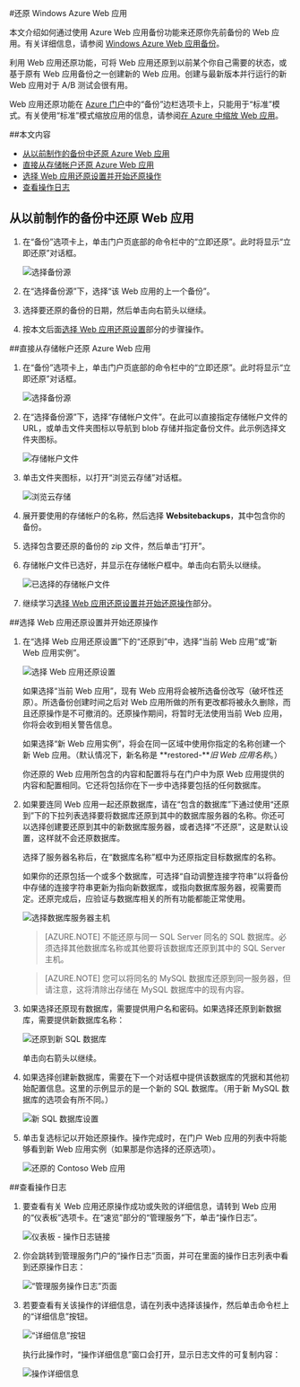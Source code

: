 <properties 
	pageTitle="在 Azure 中还原 Web 应用" 
	description="了解如何从备份还原 Web 应用。" 
	services="app-service\web" 
	documentationCenter="" 
	authors="cephalin" 
	manager="wpickett" 
	editor="jimbe"/>

<tags 
	ms.service="web-sites" 
	ms.date="09/16/2015" 
	wacn.date="01/21/2016"/>

#还原 Windows Azure Web 应用

本文介绍如何通过使用 Azure Web 应用备份功能来还原你先前备份的 Web 应用。有关详细信息，请参阅 [Windows Azure Web 应用备份](/documentation/articles/web-sites-backup/)。

利用 Web 应用还原功能，可将 Web 应用还原到以前某个你自己需要的状态，或基于原有 Web 应用备份之一创建新的 Web 应用。创建与最新版本并行运行的新 Web 应用对于 A/B 测试会很有用。

Web 应用还原功能在 [Azure 门户](http://manage.windowsazure.cn)中的“备份”边栏选项卡上，只能用于“标准”模式。有关使用“标准”模式缩放应用的信息，请参阅[在 Azure 中缩放 Web 应用](/documentation/articles/web-sites-scale)。

##本文内容
- [从以前制作的备份中还原 Azure Web 应用](#PreviousBackup)
- [直接从存储帐户还原 Azure Web 应用](#StorageAccount)
- [选择 Web 应用还原设置并开始还原操作](#RestoreSettings)
- [查看操作日志](#OperationLogs)


<a name="PreviousBackup"></a>
## 从以前制作的备份中还原 Web 应用

1. 在“备份”选项卡上，单击门户页底部的命令栏中的“立即还原”。此时将显示“立即还原”对话框。
	
	![选择备份源][ChooseBackupSource]
	
2. 在“选择备份源”下，选择“该 Web 应用的上一个备份”。
3. 选择要还原的备份的日期，然后单击向右箭头以继续。
4. 按本文后面[选择 Web 应用还原设置](#RestoreSettings)部分的步骤操作。

<a name="StorageAccount"></a>
##直接从存储帐户还原 Azure Web 应用

1. 在“备份”选项卡上，单击门户页底部的命令栏中的“立即还原”。此时将显示“立即还原”对话框。
	
	![选择备份源][ChooseBackupSource]
	
2. 在“选择备份源”下，选择“存储帐户文件”。在此可以直接指定存储帐户文件的 URL，或单击文件夹图标以导航到 blob 存储并指定备份文件。此示例选择文件夹图标。
	
	![存储帐户文件][StorageAccountFile]
	
3. 单击文件夹图标，以打开“浏览云存储”对话框。
	
	![浏览云存储][BrowseCloudStorage]
	

4. 展开要使用的存储帐户的名称，然后选择 **Websitebackups**，其中包含你的备份。
5. 选择包含要还原的备份的 zip 文件，然后单击“打开”。
6. 存储帐户文件已选好，并显示在存储帐户框中。单击向右箭头以继续。
	
	![已选择的存储帐户文件][StorageAccountFileSelected]
	
7. 继续学习[选择 Web 应用还原设置并开始还原操作](#RestoreSettings)部分。

<a name="RestoreSettings"></a>
##选择 Web 应用还原设置并开始还原操作
1. 在“选择 Web 应用还原设置”下的“还原到”中，选择“当前 Web 应用”或“新 Web 应用实例”。
	
	![选择 Web 应用还原设置][ChooseRestoreSettings]
	
	如果选择“当前 Web 应用”，现有 Web 应用将会被所选备份改写（破坏性还原）。所选备份创建时间之后对 Web 应用所做的所有更改都将被永久删除，而且还原操作是不可撤消的。还原操作期间，将暂时无法使用当前 Web 应用，你将会收到相关警告信息。
	
	如果选择“新 Web 应用实例”，将会在同一区域中使用你指定的名称创建一个新 Web 应用。（默认情况下，新名称是 **restored-***旧 Web 应用名称*。）
	
	你还原的 Web 应用所包含的内容和配置将与在门户中为原 Web 应用提供的内容和配置相同。它还将包括你在下一步中选择要包括的任何数据库。
2. 如果要连同 Web 应用一起还原数据库，请在“包含的数据库”下通过使用“还原到”下的下拉列表选择要将数据库还原到其中的数据库服务器的名称。你还可以选择创建要还原到其中的新数据库服务器，或者选择“不还原”，这是默认设置，这样就不会还原数据库。 
	
	选择了服务器名称后，在“数据库名称”框中为还原指定目标数据库的名称。
	
	如果你的还原包括一个或多个数据库，可选择“自动调整连接字符串”以将备份中存储的连接字符串更新为指向新数据库，或指向数据库服务器，视需要而定。还原完成后，应验证与数据库相关的所有功能都能正常使用。
	
	![选择数据库服务器主机][ChooseDBServer]
	
	> [AZURE.NOTE] 不能还原与同一 SQL Server 同名的 SQL 数据库。必须选择其他数据库名称或其他要将该数据库还原到其中的 SQL Server 主机。
	
	> [AZURE.NOTE] 您可以将同名的 MySQL 数据库还原到同一服务器，但请注意，这将清除出存储在 MySQL 数据库中的现有内容。
	
3. 如果选择还原现有数据库，需要提供用户名和密码。如果选择还原到新数据库，需要提供新数据库名称：
	
	![还原到新 SQL 数据库][RestoreToNewSQLDB]
	
	单击向右箭头以继续。	
4. 如果选择创建新数据库，需要在下一个对话框中提供该数据库的凭据和其他初始配置信息。这里的示例显示的是一个新的 SQL 数据库。（用于新 MySQL 数据库的选项会有所不同。）
	
	![新 SQL 数据库设置][NewSQLDBConfig]
	
5. 单击复选标记以开始还原操作。操作完成时，在门户 Web 应用的列表中将能够看到新 Web 应用实例（如果那是你选择的还原选项）。
	
	![还原的 Contoso Web 应用][RestoredContoso Website]

<a name="OperationLogs"></a>
##查看操作日志
	
1. 要查看有关 Web 应用还原操作成功或失败的详细信息，请转到 Web 应用的“仪表板”选项卡。在“速览”部分的“管理服务”下，单击“操作日志”。
	
	![仪表板 - 操作日志链接][DashboardOperationLogsLink]
	
2. 你会跳转到管理服务门户的“操作日志”页面，并可在里面的操作日志列表中看到还原操作日志：
	
	![“管理服务操作日志”页面][ManagementServicesOperationLogsList]
	
3. 若要查看有关该操作的详细信息，请在列表中选择该操作，然后单击命令栏上的“详细信息”按钮。
	
	![“详细信息”按钮][DetailsButton]
	
	执行此操作时，“操作详细信息”窗口会打开，显示日志文件的可复制内容：
	
	![操作详细信息][OperationDetails]
	

<!-- IMAGES -->
[ChooseBackupSource]: ./media/web-sites-restore/01ChooseBackupSource.png
[ChooseRestoreNow]: ./media/web-sites-restore/02ChooseRestoreNow.png
[ViewContainers]: ./media/web-sites-restore/03ViewContainers.png
[StorageAccountFile]: ./media/web-sites-restore/02StorageAccountFile.png
[BrowseCloudStorage]: ./media/web-sites-restore/03BrowseCloudStorage.png
[StorageAccountFileSelected]: ./media/web-sites-restore/04StorageAccountFileSelected.png
[ChooseRestoreSettings]: ./media/web-sites-restore/05ChooseRestoreSettings.png
[ChooseDBServer]: ./media/web-sites-restore/06ChooseDBServer.png
[RestoreToNewSQLDB]: ./media/web-sites-restore/07RestoreToNewSQLDB.png
[NewSQLDBConfig]: ./media/web-sites-restore/08NewSQLDBConfig.png
[RestoredContoso Website]: ./media/web-sites-restore/09RestoredContosoWebSite.png
[DashboardOperationLogsLink]: ./media/web-sites-restore/10DashboardOperationLogsLink.png
[ManagementServicesOperationLogsList]: ./media/web-sites-restore/11ManagementServicesOperationLogsList.png
[DetailsButton]: ./media/web-sites-restore/12DetailsButton.png
[OperationDetails]: ./media/web-sites-restore/13OperationDetails.png

<!---HONumber=76-->
